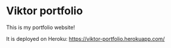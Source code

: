 # Viktor portfolio

This is my portfolio website!

It is deployed on Heroku: https://viktor-portfolio.herokuapp.com/
